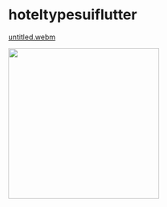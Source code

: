 # hoteltypesuiflutter

[untitled.webm](https://user-images.githubusercontent.com/113675481/204857303-b0b0168a-1abb-4614-9878-ae0fcbd547e8.webm)




<img src = "https://user-images.githubusercontent.com/113675481/202519702-0e8e32a4-055d-4c6e-bb02-8fe1c5a73b50.png" width="300" height="300"/>
